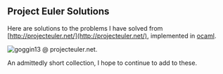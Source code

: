 
## Project Euler Solutions

Here are solutions to the problems I have solved from [http://projecteuler.net/](http://projecteuler.net/),
implemented in [ocaml](http://caml.inria.fr/ocaml/).

![goggin13 @ projecteuler.net](http://projecteuler.net/profile/goggin13.png).

An admittedly short collection, I hope to continue to add to these.

